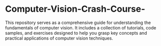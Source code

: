 # Computer-Vision-Crash-Course-
This repository serves as a comprehensive guide for understanding the fundamentals of computer vision. It includes a collection of tutorials, code samples, and exercises designed to help you grasp key concepts and practical applications of computer vision techniques.
